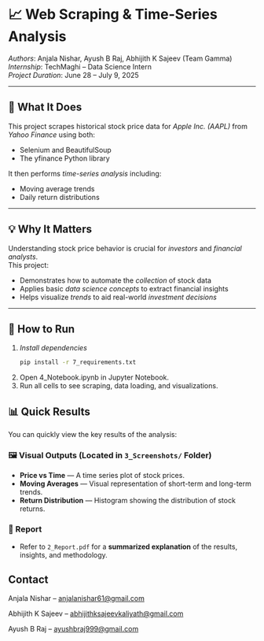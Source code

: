 # 📈 Web Scraping & Time-Series Analysis

*Authors*: Anjala Nishar, Ayush B Raj, Abhijith K Sajeev (Team Gamma)  
*Internship*: TechMaghi – Data Science Intern  
*Project Duration*: June 28 – July 9, 2025

---

## 🧠 What It Does

This project scrapes historical stock price data for *Apple Inc. (AAPL)* from *Yahoo Finance* using both:
- Selenium and BeautifulSoup
- The yfinance Python library

It then performs *time-series analysis* including:
- Moving average trends
- Daily return distributions

---

## 💡 Why It Matters

Understanding stock price behavior is crucial for *investors* and *financial analysts*.  
This project:
- Demonstrates how to automate the *collection* of stock data
- Applies basic *data science concepts* to extract financial insights
- Helps visualize *trends* to aid real-world *investment decisions*

---

## 🚀 How to Run

1. *Install dependencies*  
   ```bash
   pip install -r 7_requirements.txt
2. Open 4_Notebook.ipynb in Jupyter Notebook. 
3. Run all cells to see scraping, data loading, and visualizations. 

## 📊 Quick Results

You can quickly view the key results of the analysis:

### 🖼️ Visual Outputs (Located in `3_Screenshots/` Folder)
-  **Price vs Time** — A time series plot of stock prices.
-  **Moving Averages** — Visual representation of short-term and long-term trends.
-  **Return Distribution** — Histogram showing the distribution of stock returns.

### 📄 Report
- Refer to `2_Report.pdf` for a **summarized explanation** of the results, insights, and methodology.


##    Contact

Anjala Nishar – anjalanishar61@gmail.com

Abhijith K Sajeev – abhijithksajeevkaliyath@gmail.com

Ayush B Raj – ayushbraj999@gmail.com 
